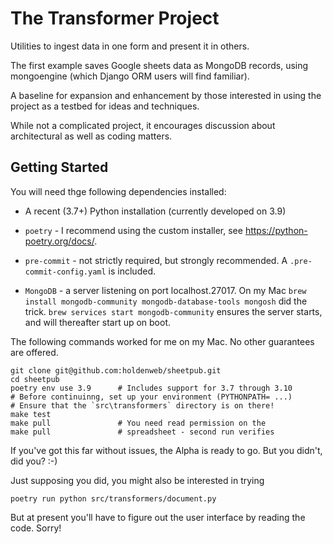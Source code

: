 # The Transformer Project

Utilities to ingest data in one form and present it in others.

The first example saves Google sheets data as MongoDB records,
using mongoengine (which Django ORM users will find familiar).

A baseline for expansion and enhancement by those
interested in using the project as a testbed for ideas
and techniques.

While not a complicated project,
it encourages discussion about
architectural as well as coding matters.

## Getting Started

You will need thge following dependencies installed:

* A recent (3.7+) Python installation (currently developed on 3.9)

* `poetry` - I recommend using the custom installer, see
  https://python-poetry.org/docs/.

* `pre-commit` - not strictly required, but strongly recommended. A `.pre-commit-config.yaml` is included.

* `MongoDB` - a server listening on port localhost.27017.
  On my Mac
  `brew install mongodb-community mongodb-database-tools mongosh` did the trick.
  `brew services start mongodb-community` ensures the server starts,
  and will thereafter start up on boot.


The following commands worked for me on my Mac.
No other guarantees are offered.

    git clone git@github.com:holdenweb/sheetpub.git
    cd sheetpub
    poetry env use 3.9      # Includes support for 3.7 through 3.10
    # Before continuinng, set up your environment (PYTHONPATH= ...)
    # Ensure that the `src\transformers` directory is on there!
    make test
    make pull               # You need read permission on the
    make pull               # spreadsheet - second run verifies

If you've got this far without issues, the Alpha is ready to go.
But you didn't, did you? :-)

Just supposing you did, you might also be interested in trying

    poetry run python src/transformers/document.py

But at present you'll have to figure out the user interface
by reading the code.
Sorry!
